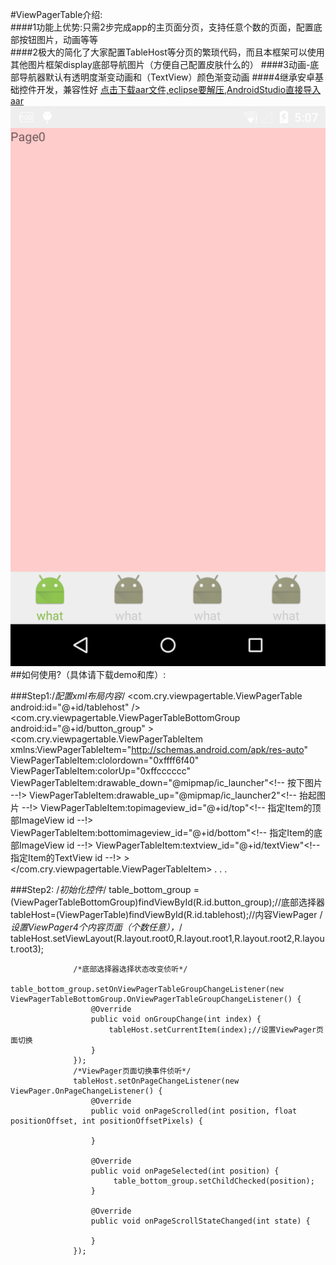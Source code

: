 #ViewPagerTable介绍:<br />
####1功能上优势:只需2步完成app的主页面分页，支持任意个数的页面，配置底部按钮图片，动画等等<br />
####2极大的简化了大家配置TableHost等分页的繁琐代码，而且本框架可以使用其他图片框架display底部导航图片（方便自己配置皮肤什么的）
####3动画-底部导航器默认有透明度渐变动画和（TextView）颜色渐变动画
####4继承安卓基础控件开发，兼容性好
[点击下载aar文件,eclipse要解压,AndroidStudio直接导入aar](https://github.com/zhuxiujia/ViewPagerTable/blob/master/viewpagertable-release.aar?raw=true)
![ABC](device-2015-12-11-170751.png)
##如何使用?（具体请下载demo和库）:<br />

###Step1:/*配置xml布局内容*/
                 <com.cry.viewpagertable.ViewPagerTable
                         android:id="@+id/tablehost"
                        />
                     <com.cry.viewpagertable.ViewPagerTableBottomGroup
                         android:id="@+id/button_group"
                     >
                         <com.cry.viewpagertable.ViewPagerTableItem
                             xmlns:ViewPagerTableItem="http://schemas.android.com/apk/res-auto"
                             ViewPagerTableItem:clolordown="0xffff6f40"
                             ViewPagerTableItem:colorUp="0xffcccccc"
                             ViewPagerTableItem:drawable_down="@mipmap/ic_launcher"<!-- 按下图片 --!>
                             ViewPagerTableItem:drawable_up="@mipmap/ic_launcher2"<!-- 抬起图片 --!>
                             ViewPagerTableItem:topimageview_id="@+id/top"<!-- 指定Item的顶部ImageView id --!>
                             ViewPagerTableItem:bottomimageview_id="@+id/bottom"<!-- 指定Item的底部ImageView id --!>
                             ViewPagerTableItem:textview_id="@+id/textView"<!-- 指定Item的TextView id --!>
                             >
                             <FrameLayout
                                 >
                                 <ImageView
                                     android:id="@+id/top"
                                     />
                                 <ImageView
                                     android:id="@+id/bottom"
                                     />
                             </FrameLayout>
                             <TextView
                                 android:id="@+id/textView"/>
                         </com.cry.viewpagertable.ViewPagerTableItem>
                         .
                         .
                         .




###Step2:            /*初始化控件*/
                  table_bottom_group =(ViewPagerTableBottomGroup)findViewById(R.id.button_group);//底部选择器
                  tableHost=(ViewPagerTable)findViewById(R.id.tablehost);//内容ViewPager
                  /*设置ViewPager4个内容页面（个数任意），*/
                  tableHost.setViewLayout(R.layout.root0,R.layout.root1,R.layout.root2,R.layout.root3);
          
                  /*底部选择器选择状态改变侦听*/
                  table_bottom_group.setOnViewPagerTableGroupChangeListener(new ViewPagerTableBottomGroup.OnViewPagerTableGroupChangeListener() {
                      @Override
                      public void onGroupChange(int index) {
                          tableHost.setCurrentItem(index);//设置ViewPager页面切换
                      }
                  });
                  /*ViewPager页面切换事件侦听*/
                  tableHost.setOnPageChangeListener(new ViewPager.OnPageChangeListener() {
                      @Override
                      public void onPageScrolled(int position, float positionOffset, int positionOffsetPixels) {
          
                      }
          
                      @Override
                      public void onPageSelected(int position) {
                           table_bottom_group.setChildChecked(position);
                      }
          
                      @Override
                      public void onPageScrollStateChanged(int state) {
          
                      }
                  });
         
                   